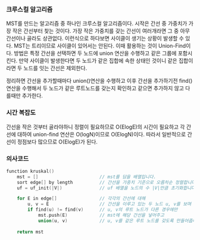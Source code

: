 ### 크루스컬 알고리즘
MST를 만드는 알고리즘 중 하나인 크루스컬 알고리즘이다. 시작은 간선 중 가중치가 가장 작은 간선부터 찾는 것이다. 가장 작은 가중치를 갖는 간선이 여러개라면 그 중 아무 간선이나 골라도
상관없다. 이런식으로 하다보면 사이클이 생기는 상황이 발생할 수 있다. MST는 트리이므로 사이클이 있어서는 안된다. 이때 활용하는 것이 Union-Find이다. 방법은 특정 간선을 선택하면
두 노드에 union 연산을 수행하고 같은 그룹에 포함시킨다. 만약 사이클이 발생한다면 두 노드가 같은 집합에 속한 상태인 것이니 같은 집합이라면 두 노드를 잇는 간선은 제외한다. <br>

정리하면 간선을 추가할때마다 union()연산을 수행하고 이후 간선을 추가하기전 find()연산을 수행해서 두 노드가 같은 루트노드를 갖는지 확인하고 같으면 추가하지 않고 다를때만 추가한다. 

### 시간 복잡도
간선을 작은 것부터 골라야하니 정렬이 필요하므로 O(ElogE)의 시간이 필요하고 각 간선에 대하여 union-find 연산은 O(logN)이므로 O(ElogN)이다. 따라서 일반적으로 간선이 정점보다 많으므로
O(ElogE)가 된다.

### 의사코드
```c
function kruskal()
    mst = []                       // mst를 담을 배열입니다.
    sort edge[] by length          // 간선을 가중치 기준으로 오름차순 정렬합니다.
    uf = uf_init(|V|)              // uf 배열을 노드의 수 |V|만큼 초기화합니다.

    for E in edge[]                // 각각의 간선에 대해 
        u, v = E                   // 간선을 이루고 있는 두 노드 u, v를 보며
        if find(u) != find(v)      // u, v의 루트 노드가 다른 경우에만
            mst.push(E)            // mst에 해당 간선을 넣어주고
            union(u, v)            // u, v를 같은 루트 노드를 갖도록 만들어줍니다.
    
    return mst
```
